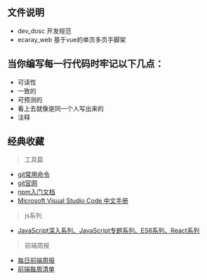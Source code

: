 ## 文件说明
* dev_dosc 开发规范
* ecaray_web 基于vue的单页多页手脚架

## 当你编写每一行代码时牢记以下几点：
* 可读性
* 一致的
* 可预测的
* 看上去就像是同一个人写出来的
* 注释

## 经典收藏
> 工具篇
* [git常用命令](https://segmentfault.com/a/1190000011200689)
* [git官网](https://git-scm.com/book/zh/v2)
* [npm入门文档](https://segmentfault.com/a/1190000005799797)
* [Microsoft Visual Studio Code 中文手册](https://jeasonstudio.gitbooks.io/vscode-cn-doc/content/)

> js系列
* [JavaScript深入系列、JavaScript专题系列、ES6系列、React系列](https://github.com/mqyqingfeng/Blog)

> 前端周报
* [每日前端周报](https://github.com/daochouwangu/webfrontdaily/issues/121)
* [前端每周清单](http://www.infoq.com/cn/FE-Weekly)
